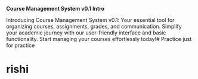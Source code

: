 **Course Management System v0.1 Intro**

Introducing Course Management System v0.1: Your essential tool for organizing courses, assignments, grades, and communication. Simplify your academic journey with our user-friendly interface and basic functionality. Start managing your courses effortlessly today!# Practice
just for practice
<h1>rishi</h1>